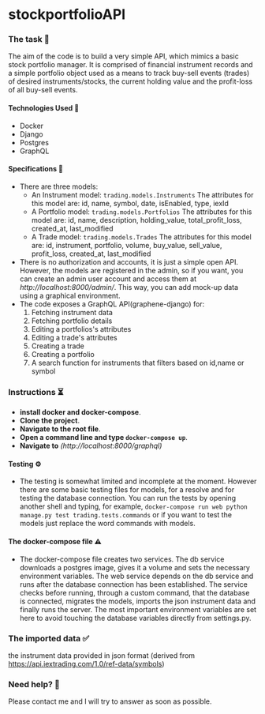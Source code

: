 # stockportfolioAPI


### The task 🧩

The aim of the code is to build a very simple API, which mimics a basic stock portfolio manager. It is comprised of
financial instrument records and a simple portfolio object used as a means to track buy-sell events (trades) of desired
instruments/stocks, the current holding value and the profit-loss of all buy-sell events.

#### Technologies Used 🧱

* Docker
* Django
* Postgres
* GraphQL

#### Specifications 📘
* There are three models:
  * An Instrument model: `trading.models.Instruments`
    The attributes for this model are: id, name, symbol, date, isEnabled, type, iexId
  * A Portfolio model: `trading.models.Portfolios`
    The attributes for this model are: id, name, description, holding_value, total_profit_loss, created_at, last_modified
  * A Trade model: `trading.models.Trades`
    The attributes for this model are: id, instrument, portfolio, volume, buy_value, sell_value, profit_loss, created_at, last_modified
* There is no authorization and accounts, it is just a simple open API. However, the models are registered in the admin,
so if you want, you can create an admin user account and access them at *http://localhost:8000/admin/*. This way, you can add mock-up data using a graphical environment.
* The code exposes a GraphQL API(graphene-django) for:
  1. Fetching instrument data
  2. Fetching portfolio details
  3. Editing a portfolios's attributes
  4. Editing a trade's attributes
  5. Creating a trade
  6. Creating a portfolio
  7. A search function for instruments that filters based on id,name or symbol


### Instructions ⏳

- **install docker and docker-compose**.
- **Clone the project**.
- **Navigate to the root file**. 
- **Open a command line and type `docker-compose up`**. 
- **Navigate to** _(http://localhost:8000/graphql)_

#### Testing ⚙️
- The testing is somewhat limited and incomplete at the moment. However there are some basic testing files for models, for a resolve and for  testing the database connection. You can run the tests by opening another shell and typing, for example, `docker-compose run web python manage.py test trading.tests.commands` or if you want to test the models just replace the word commands with models.

#### The docker-compose file ⚠️
- The docker-compose file creates two services. The db service downloads a postgres image, gives it a volume and sets the necessary environment variables. The web service depends on the db service and runs after the database connection has been established. The service checks before running, through a custom command, that the database is connected, migrates the models, imports the json instrument data and finally runs the server. The most important environment variables are set here to avoid touching the database variables directly from settings.py.

### The imported data ✅

the instrument data provided in json format (derived from https://api.iextrading.com/1.0/ref-data/symbols)

### Need help? 🤯

Please contact me and I will try to answer as soon as possible. 
